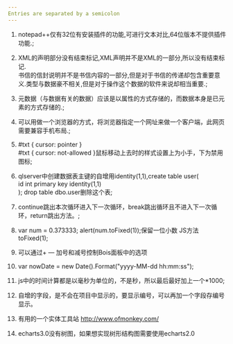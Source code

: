 ```yaml
---
Entries are separated by a semicolon
---
```

1. notepad++仅有32位有安装插件的功能,可进行文本对比,64位版本不提供插件功能.;
2. XML的声明部分没有结束标记,XML声明并不是XML的一部分,所以没有结束标记.  
   书信的信封说明并不是书信内容的一部分,但是对于书信的传递却包含重要意义.类型与数据豪不相关,但是对于操作这个数据的软件来说却相当重要.;
3. 元数据（与数据有关的数据）应该是以属性的方式存储的，而数据本身是已元素的方式存储的.;
4. 可以用做一个浏览器的方式，将浏览器指定一个网址来做一个客户端，此网页需要兼容手机布局.;
5. #txt { cursor: pointer }  
   #txt { cursor: not-allowed }鼠标移动上去时的样式设置上为小手，下为禁用图标;  
6. qlserver中创建数据表主键的自增用identity(1,1),create table user(  
   id int primary key identity(1,1)  
   ); drop table dbo.user删除这个表;  
7. continue跳出本次循环进入下一次循环，break跳出循环且不进入下一次循环，return跳出方法。;
8.  var num = 0.373333; alert(num.toFixed(1));保留一位小数 JS方法 toFixed(1);  
9. 可以通过+ — 加号和减号控制Bois面板中的选项  
10. var nowDate = new Date().Format("yyyy-MM-dd hh:mm:ss");  
11. js中的时间计算都是以毫秒为单位的，不是秒，所以最后最好加上一个*1000;  

12. 自增的字段，是不会在项目中显示的，要显示编号，可以再加一个字段存编号显示。  
13. 有用的一个实体工具站 http://www.ofmonkey.com/  
14. echarts3.0没有树图，如果想实现树形结构图需要使用echarts2.0  
